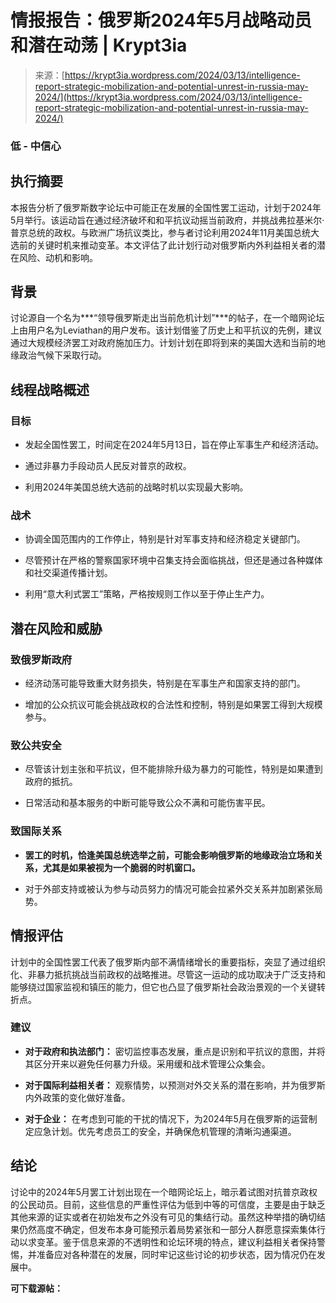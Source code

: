 <!--yml

category: 未分类

date: 2024-05-27 15:02:01

-->

# 情报报告：俄罗斯2024年5月战略动员和潜在动荡 | Krypt3ia

> 来源：[https://krypt3ia.wordpress.com/2024/03/13/intelligence-report-strategic-mobilization-and-potential-unrest-in-russia-may-2024/](https://krypt3ia.wordpress.com/2024/03/13/intelligence-report-strategic-mobilization-and-potential-unrest-in-russia-may-2024/)

### **低 - 中信心**

## 执行摘要

本报告分析了俄罗斯数字论坛中可能正在发展的全国性罢工运动，计划于2024年5月举行。该运动旨在通过经济破坏和和平抗议动摇当前政府，并挑战弗拉基米尔·普京总统的政权。与欧洲广场抗议类比，参与者讨论利用2024年11月美国总统大选前的关键时机来推动变革。本文评估了此计划行动对俄罗斯内外利益相关者的潜在风险、动机和影响。

## 背景

讨论源自一个名为***“领导俄罗斯走出当前危机计划”***的帖子，在一个暗网论坛上由用户名为Leviathan的用户发布。该计划借鉴了历史上和平抗议的先例，建议通过大规模经济罢工对政府施加压力。计划计划在即将到来的美国大选和当前的地缘政治气候下采取行动。

## 线程战略概述

### 目标

+   发起全国性罢工，时间定在2024年5月13日，旨在停止军事生产和经济活动。

+   通过非暴力手段动员人民反对普京的政权。

+   利用2024年美国总统大选前的战略时机以实现最大影响。

### **战术**

+   协调全国范围内的工作停止，特别是针对军事支持和经济稳定关键部门。

+   尽管预计在严格的警察国家环境中召集支持会面临挑战，但还是通过各种媒体和社交渠道传播计划。

+   利用“意大利式罢工”策略，严格按规则工作以至于停止生产力。

## 潜在风险和威胁

### **致俄罗斯政府**

+   经济动荡可能导致重大财务损失，特别是在军事生产和国家支持的部门。

+   增加的公众抗议可能会挑战政权的合法性和控制，特别是如果罢工得到大规模参与。

### **致公共安全**

+   尽管该计划主张和平抗议，但不能排除升级为暴力的可能性，特别是如果遭到政府的抵抗。

+   日常活动和基本服务的中断可能导致公众不满和可能伤害平民。

### **致国际关系**

+   **罢工的时机，恰逢美国总统选举之前，可能会影响俄罗斯的地缘政治立场和关系，尤其是如果被视为一个脆弱的时机窗口。**

+   对于外部支持或被认为参与动员努力的情况可能会拉紧外交关系并加剧紧张局势。

## 情报评估

计划中的全国性罢工代表了俄罗斯内部不满情绪增长的重要指标，突显了通过组织化、非暴力抵抗挑战当前政权的战略推进。尽管这一运动的成功取决于广泛支持和能够绕过国家监视和镇压的能力，但它也凸显了俄罗斯社会政治景观的一个关键转折点。

### **建议**

+   **对于政府和执法部门：** 密切监控事态发展，重点是识别和平抗议的意图，并将其区分开来以避免任何暴力升级。采用缓和战术管理公众集会。

+   **对于国际利益相关者：** 观察情势，以预测对外交关系的潜在影响，并为俄罗斯内外政策的变化做好准备。

+   **对于企业：** 在考虑到可能的干扰的情况下，为2024年5月在俄罗斯的运营制定应急计划。优先考虑员工的安全，并确保危机管理的清晰沟通渠道。

## 结论

讨论中的2024年5月罢工计划出现在一个暗网论坛上，暗示着试图对抗普京政权的公民动员。目前，这些信息的严重性评估为低到中等的可信度，主要是由于缺乏其他来源的证实或者在初始发布之外没有可见的集结行动。虽然这种举措的确切结果仍然高度不确定，但发布本身可能预示着局势紧张和一部分人群愿意探索集体行动以求变革。鉴于信息来源的不透明性和论坛环境的特点，建议利益相关者保持警惕，并准备应对各种潜在的发展，同时牢记这些讨论的初步状态，因为情况仍在发展中。

**可下载源帖：**
